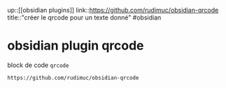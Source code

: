 up::[[obsidian plugins]]
link::https://github.com/rudimuc/obsidian-qrcode
title::"créer le qrcode pour un texte donné"
#obsidian
# obsidian plugin qrcode

block de code `qrcode`

```qrcode
https://github.com/rudimuc/obsidian-qrcode
```

